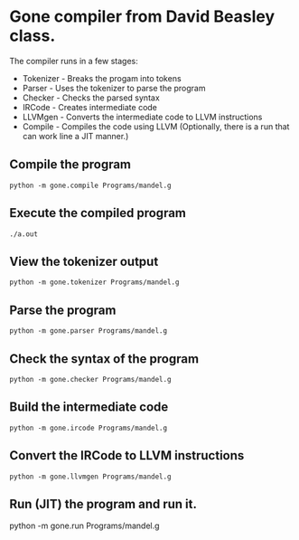 # Gone compiler from David Beasley class.

The compiler runs in a few stages:
* Tokenizer - Breaks the progam into tokens
* Parser - Uses the tokenizer to parse the program
* Checker - Checks the parsed syntax
* IRCode - Creates intermediate code
* LLVMgen - Converts the intermediate code to LLVM instructions
* Compile - Compiles the code using LLVM (Optionally, there is a run that can
            work line a JIT manner.)

## Compile the program

`python -m gone.compile Programs/mandel.g`

## Execute the compiled program
`./a.out`

## View the tokenizer output
`python -m gone.tokenizer Programs/mandel.g`

## Parse the program
`python -m gone.parser Programs/mandel.g`

## Check the syntax of the program
`python -m gone.checker Programs/mandel.g`

## Build the intermediate code
`python -m gone.ircode Programs/mandel.g`

## Convert the IRCode to LLVM instructions
`python -m gone.llvmgen Programs/mandel.g`

## Run (JIT) the program and run it.
python -m gone.run Programs/mandel.g

